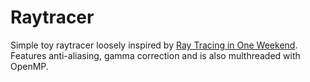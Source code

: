 # Raytracer

Simple toy raytracer loosely inspired by [Ray Tracing in One Weekend](https://raytracing.github.io/books/RayTracingInOneWeekend.html#overview). Features anti-aliasing, gamma correction and is also multhreaded with OpenMP.
